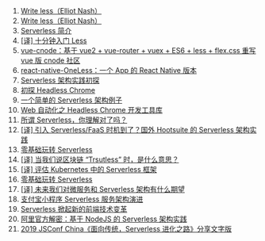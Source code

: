 1. [Write less（Elliot Nash）](https://weekly.manong.io/bounce?url=http%3A%2F%2Fgetnashty.com%2Fwrite-less&aid=59&nid=4)
1. [Write less（Elliot Nash）](https://weekly.manong.io/bounce?url=http%3A%2F%2Fgetnashty.com%2Fwrite-less&aid=59&nid=16)
1. [Serverless 简介](https://weekly.manong.io/bounce?url=https%3A%2F%2Ftoutiao.io%2Fk%2Fg1lnlz&aid=8115&nid=145)
1. [[译] 十分钟入门 Less](https://weekly.manong.io/bounce?url=https%3A%2F%2Ftoutiao.io%2Fk%2Fpn9za4&aid=8162&nid=146)
1. [vue-cnode：基于 vue2 + vue-router + vuex + ES6 + less + flex.css 重写 vue 版 cnode 社区](https://weekly.manong.io/bounce?url=https%3A%2F%2Ftoutiao.io%2Fk%2Fl327n0&aid=8317&nid=148)
1. [react-native-OneLess：一个 App 的 React Native 版本](https://weekly.manong.io/bounce?url=https%3A%2F%2Ftoutiao.io%2Fk%2Ft815mw&aid=8428&nid=150)
1. [Serverless 架构实践初探](https://weekly.manong.io/bounce?url=https%3A%2F%2Ftoutiao.io%2Fk%2Fpgs1p0&aid=9716&nid=169)
1. [初探 Headless Chrome](https://weekly.manong.io/bounce?url=https%3A%2F%2Ftoutiao.io%2Fk%2Fcl13ua&aid=9832&nid=170)
1. [一个简单的 Serverless 架构例子](https://weekly.manong.io/bounce?url=https%3A%2F%2Ftoutiao.io%2Fk%2Farn3ug&aid=9834&nid=170)
1. [Web 自动化之 Headless Chrome 开发工具库](https://weekly.manong.io/bounce?url=https%3A%2F%2Ftoutiao.io%2Fk%2Fd7ldfh&aid=10105&nid=174)
1. [所谓 Serverless，你理解对了吗？](https://weekly.manong.io/bounce?url=https%3A%2F%2Ftoutiao.io%2Fk%2Fi4omvo&aid=12016&nid=200)
1. [[译] 引入 Serverless/FaaS 时机到了？国外 Hootsuite 的 Serverless 架构实践](https://weekly.manong.io/bounce?url=http%3A%2F%2Fmp.weixin.qq.com%2Fs%2FbdbWQ5YsgrNArpI6Wp81pA&aid=12036&nid=201)
1. [零基础玩转 Serverless](https://weekly.manong.io/bounce?url=https%3A%2F%2Ftoutiao.io%2Fk%2Fwi75xe&aid=12305&nid=204)
1. [[译] 当我们说区块链 “Trsutless” 时，是什么意思？](https://weekly.manong.io/bounce?url=https%3A%2F%2Fmp.weixin.qq.com%2Fs%2FHVn57m-q-IaqiJNz7-vnCw&aid=13072&nid=215)
1. [[译] 评估 Kubernetes 中的 Serverless 框架](https://weekly.manong.io/bounce?url=https%3A%2F%2Fmp.weixin.qq.com%2Fs%2FRL4d_-pMaGup5BFxCnTL-g&aid=14690&nid=239)
1. [零基础玩转 Serverless](https://weekly.manong.io/bounce?url=https%3A%2F%2Fmp.weixin.qq.com%2Fs%2FUcyEnwd20XnlYsPMVZ1iug&aid=14959&nid=244)
1. [[译] 未来我们对微服务和 Serverless 架构有什么期望](https://weekly.manong.io/bounce?url=https%3A%2F%2Fmp.weixin.qq.com%2Fs%2FhhX7DAkwutP5siew1NUBDg&aid=15866&nid=257)
1. [支付宝小程序 Serverless 服务架构演进](https://weekly.manong.io/bounce?url=https%3A%2F%2Fmp.weixin.qq.com%2Fs%3F__biz%3DMzUyMDk2MzUzMQ%3D%3D%26mid%3D2247484320%26idx%3D1%26sn%3Dd0fb43b53c5a08572e095cc073517b3f&aid=16166&nid=261)
1. [Serverless 掀起新的前端技术变革](https://weekly.manong.io/bounce?url=https%3A%2F%2Ftoutiao.io%2Fk%2F8sctee&aid=17145&nid=272)
1. [阿里官方解密：基于 NodeJS 的 Serverless 架构实践](https://weekly.manong.io/bounce?nid=283&aid=17894&url=https%3A%2F%2Fmp.weixin.qq.com%2Fs%2FrR8VK7RodyCofOiSehF6fA)
1. [2019 JSConf China《面向传统，Serverless 进化之路》分享文字版](https://weekly.manong.io/bounce?nid=283&aid=17931&url=https%3A%2F%2Ftoutiao.io%2Fk%2F6sngx4f)
